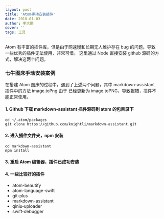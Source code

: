 ```yaml
---
layout: post
title: 'Atom手动安装插件'
date: 2018-01-03
author: 李大鹏
cover: ''
tags: 工具
---
```


Atom 有丰富的插件库，但是由于网速慢和长期无人维护存在 bug 的问题，导致一些优秀的插件无法使用，非常可惜。
这里通过 Node 直接安装 github 源码的方式，解决这两个问题。

### 七牛图床手动安装案例

在搭建 Atom 图床的过程中，遇到了上述两个问题，其中 markdown-assistant 插件中的方法 image.toPng 由于
已经更新为 image.toPNG，导致报错，插件不能正常使用。

#### 1. Github 下载 markdown-assistant 插件源码到 atom 的包目录下

```
cd ~/.atom/packages
git clone https://github.com/knightli/markdown-assistant.git
```

#### 2. 进入插件文件夹，npm 安装

```
cd markdown-assistant
npm install
```

#### 3. 重启 Atom 编辑器，插件已成功安装

#### 4. 一些比较好的插件

- atom-beautify
- atom-language-swift
- git-plus
- markdown-assistant
- qiniu-uploader
- swift-debugger
